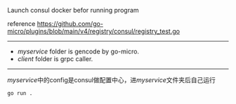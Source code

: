 Launch consul docker befor running program

reference https://github.com/go-micro/plugins/blob/main/v4/registry/consul/registry_test.go


----
- *myservice* folder is gencode by go-micro.
- *client* folder is grpc caller.


----
*myservice*中的config是consul做配置中心，进*myservice*文件夹后自己运行
```
go run .
```
